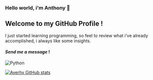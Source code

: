 ### Hello world, i'm **Anthony** 👋

Welcome to my GitHub Profile !
---

I just started learning programming, so feel to review what i've already accomplished, i always like some insights.
#### _Send me a message_ !
<img alt="Python" src="https://img.shields.io/badge/Python 3.10-3776AB?style=social&logo=Python" />

[![Averhv GitHub stats](https://github-readme-stats.vercel.app/api?username=Averhv&title_color=1434A4&text_color=000000)](https://github.com/Averhv/github-readme-stats)

<!--
**Averhv/Averhv** is a ✨ _special_ ✨ repository because its `README.md` (this file) appears on your GitHub profile.
I’m currently learning chemistry at EPFL. I am a second year student, feel free to check my work
